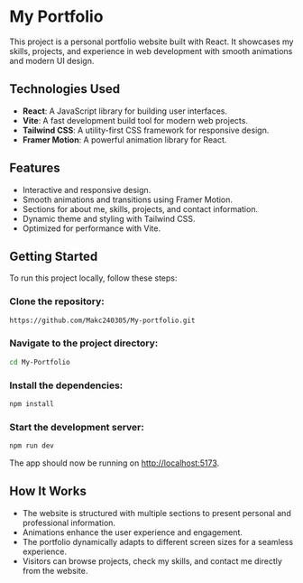 # My Portfolio
This project is a personal portfolio website built with React. It showcases my skills, projects, and experience in web development with smooth animations and modern UI design.

## Technologies Used
- **React**: A JavaScript library for building user interfaces.
- **Vite**: A fast development build tool for modern web projects.
- **Tailwind CSS**: A utility-first CSS framework for responsive design.
- **Framer Motion**: A powerful animation library for React.

## Features
- Interactive and responsive design.
- Smooth animations and transitions using Framer Motion.
- Sections for about me, skills, projects, and contact information.
- Dynamic theme and styling with Tailwind CSS.
- Optimized for performance with Vite.

## Getting Started
To run this project locally, follow these steps:

### Clone the repository:
```sh
https://github.com/Makc240305/My-portfolio.git
```

### Navigate to the project directory:
```sh
cd My-Portfolio
```

### Install the dependencies:
```sh
npm install
```

### Start the development server:
```sh
npm run dev
```

The app should now be running on [http://localhost:5173](http://localhost:5173).

## How It Works
- The website is structured with multiple sections to present personal and professional information.
- Animations enhance the user experience and engagement.
- The portfolio dynamically adapts to different screen sizes for a seamless experience.
- Visitors can browse projects, check my skills, and contact me directly from the website.


